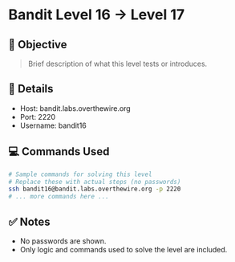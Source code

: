 # Bandit Level 16 → Level 17

## 🧠 Objective
> Brief description of what this level tests or introduces.

## 📁 Details
- Host: bandit.labs.overthewire.org
- Port: 2220
- Username: bandit16

## 💻 Commands Used
```bash
# Sample commands for solving this level
# Replace these with actual steps (no passwords)
ssh bandit16@bandit.labs.overthewire.org -p 2220
# ... more commands here ...
```

## ✅ Notes
- No passwords are shown.
- Only logic and commands used to solve the level are included.
